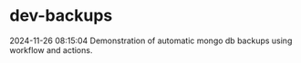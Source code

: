 # dev-backups
2024-11-26 08:15:04 Demonstration of automatic mongo db backups using workflow and actions.
